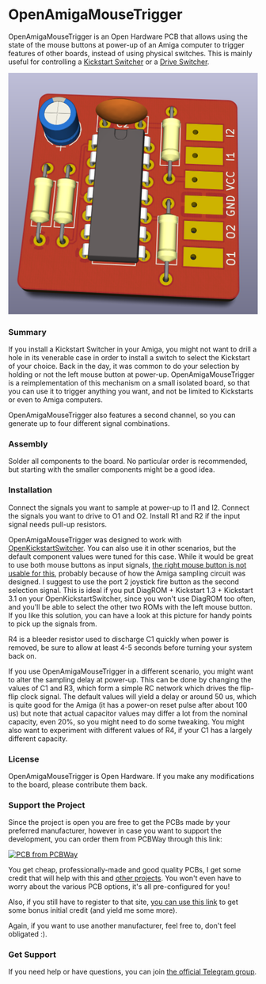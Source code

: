 # OpenAmigaMouseTrigger
OpenAmigaMouseTrigger is an Open Hardware PCB that allows using the state of the mouse buttons at power-up of an Amiga computer to trigger features of other boards, instead of using physical switches. This is mainly useful for controlling a [Kickstart Switcher](https://github.com/SukkoPera/OpenKickstartSwitcher) or a [Drive Switcher](https://github.com/SukkoPera/OpenAmigaDriveSwitcher).

![Board](https://raw.githubusercontent.com/SukkoPera/OpenAmigaMouseTrigger/master/doc/render-top.png)

### Summary
If you install a Kickstart Switcher in your Amiga, you might not want to drill a hole in its venerable case in order to install a switch to select the Kickstart of your choice. Back in the day, it was common to do your selection by holding or not the left mouse button at power-up. OpenAmigaMouseTrigger is a reimplementation of this mechanism on a small isolated board, so that you can use it to trigger anything you want, and not be limited to Kickstarts or even to Amiga computers.

OpenAmigaMouseTrigger also features a second channel, so you can generate up to four different signal combinations.

### Assembly
Solder all components to the board. No particular order is recommended, but starting with the smaller components might be a good idea.

### Installation
Connect the signals you want to sample at power-up to I1 and I2. Connect the signals you want to drive to O1 and O2. Install R1 and R2 if the input signal needs pull-up resistors.

OpenAmigaMouseTrigger was designed to work with [OpenKickstartSwitcher](https://github.com/SukkoPera/OpenKickstartSwitcher). You can also use it in other scenarios, but the default component values were tuned for this case. While it would be great to use both mouse buttons as input signals, [the right mouse button is not usable for this](https://www.dropbox.com/s/n4spcituqtnby74/MouseSwitcherFailSmall.png), probably because of how the Amiga sampling circuit was designed. I suggest to use the port 2 joystick fire button as the second selection signal. This is ideal if you put DiagROM + Kickstart 1.3 + Kickstart 3.1 on your OpenKickstartSwitcher, since you won't use DiagROM too often, and you'll be able to select the other two ROMs with the left mouse button. If you like this solution, you can have a look at this picture for handy points to pick up the signals from.

R4 is a bleeder resistor used to discharge C1 quickly when power is removed, be sure to allow at least 4-5 seconds before turning your system back on.

If you use OpenAmigaMouseTrigger in a different scenario, you might want to alter the sampling delay at power-up. This can be done by changing the values of C1 and R3, which form a simple RC network which drives the flip-flip clock signal. The default values will yield a delay or around 50 us, which is quite good for the Amiga (it has a power-on reset pulse after about 100 us) but note that actual capacitor values may differ a lot from the nominal capacity, even 20%, so you might need to do some tweaking. You might also want to experiment with different values of R4, if your C1 has a largely different capacity.

### License
OpenAmigaMouseTrigger is Open Hardware. If you make any modifications to the board, please contribute them back.

### Support the Project
Since the project is open you are free to get the PCBs made by your preferred manufacturer, however in case you want to support the development, you can order them from PCBWay through this link:

[![PCB from PCBWay](https://www.pcbway.com/project/img/images/frompcbway.png)](https://www.pcbway.com/project/shareproject/OpenAmigaMouseTrigger_V2.html)

You get cheap, professionally-made and good quality PCBs, I get some credit that will help with this and [other projects](https://www.pcbway.com/project/member/shareproject/?bmbid=41100). You won't even have to worry about the various PCB options, it's all pre-configured for you!

Also, if you still have to register to that site, [you can use this link](https://www.pcbway.com/setinvite.aspx?inviteid=41100) to get some bonus initial credit (and yield me some more).

Again, if you want to use another manufacturer, feel free to, don't feel obligated :).

### Get Support
If you need help or have questions, you can join [the official Telegram group](https://t.me/joinchat/HUHdWBC9J9JnYIrvTYfZmg).
